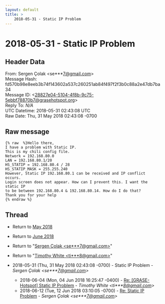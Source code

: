 ```yaml
---
layout: default
title: >
    2018-05-31 - Static IP Problem
---
```


# 2018-05-31 - Static IP Problem

## Header Data

From: Sergen Çolak \<se***7@gmail.com\><br>
Message Hash: fd570b98e8eeb3b74f143602a537c260251ab84f497f2f3b0c88a2e47db7ba34<br>
Message ID: \<28827e04-5104-4f8b-9c75-5ebbf78870b7@grasehotspot.org\><br>
Reply To: _N/A_<br>
UTC Datetime: 2018-05-31 02:43:08 UTC<br>
Raw Date: Thu, 31 May 2018 02:43:08 -0700<br>

## Raw message

```
{% raw  %}Hello there,
I have a problem with Static IP.
This is my chili config file.
Network = 192.168.80.0
LAN = 192.168.80.1/20
HS_STATIP = 192.168.80.4 / 28
HS_STATIP_MASK = 255.255.240
However, Static IP 192.168.80.1 can be received and IP conflict occurs. 
Login screen does not appear. How can I prevent this. I want the static IP 
to be between 192.168.80.4 & 192.168.80.14. How do I do that?
Thank you for your help
{% endraw %}
```

## Thread

+ Return to [May 2018](/archive/2018/05)
+ Return to [June 2018](/archive/2018/06)

+ Return to "[Sergen Çolak <se***7<span>@</span>gmail.com>](/authors/se___7_at_gmail_com)"
+ Return to "[Timothy White <ti***8<span>@</span>gmail.com>](/authors/ti___8_at_gmail_com)"

+ 2018-05-31 (Thu, 31 May 2018 02:43:08 -0700) - Static IP Problem - _Sergen Çolak \<se***7@gmail.com\>_
  + 2018-06-04 (Mon, 04 Jun 2018 16:25:47 -0400) - [Re: [GRASE-Hotspot] Static IP Problem](/archive/2018/06/57ba3c9f7b693e3ca6c2935dfeccf67ab79455f1b743461b263fda355ae504fa) - _Timothy White \<ti***8@gmail.com\>_
  + 2018-06-12 (Tue, 12 Jun 2018 03:10:05 -0700) - [Re: Static IP Problem](/archive/2018/06/dfed534b2a73889d8f8fe3ae99f1f3626aa053dbc877f3b0a4b9ceaa219c8ed8) - _Sergen Çolak \<se***7@gmail.com\>_

